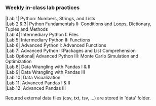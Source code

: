 ### Weekly in-class lab practices

|Lab 1| Python: Numbers, Strings, and Lists  
|Lab 2 & 3| Python Fundamentals II: Conditions and Loops, Dictionary, Tuples and Methods  
|Lab 4| Intermediary Python I: Files  
|Lab 5| Intermediary Python II: Functions  
|Lab 6| Advanced Python I: Advanced Functions  
|Lab 7| Advanced Python II:Packages and List Comprehension  
|Lab Optional| Advanced Python III: Monte Carlo Simulation and Optimization  
|Lab 8| Data Wrangling with Pandas I & II  
|Lab 9| Data Wrangling with Pandas III  
|Lab 10| Data Visualization  
|Lab 11| Advanced Pandas I & II  
|Lab 12| Advanced Pandas III  

Requred external data files (csv, txt, tsv, ...) are stored in 'data' folder.
